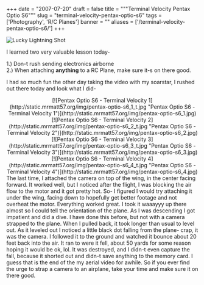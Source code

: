 
+++
date = "2007-07-20"
draft = false
title = """Terminal Velocity Pentax Optio S6"""
slug = "terminal-velocity-pentax-optio-s6"
tags = ['Photography', 'R/C Planes']
banner = ""
aliases = ['/terminal-velocity-pentax-optio-s6/']
+++


![Lucky Lightning Shot](http://s3.amazonaws.com/mrmatt57/img/terminal-velocity.jpg)<span id="credits"></span>

I learned two very valuable lesson today-

1.) Don-t rush sending electronics airborne  
 2.) When attaching **anything** to a RC Plane, make sure it-s on there good.

I had so much fun the other day taking the video with my soarstar, I rushed out there today and look what I did-

<center>[![Pentax Optio S6 - Terminal Velocity 1](http://static.mrmatt57.org/img/pentax-optio-s6_1_t.jpg "Pentax Optio S6 - Terminal Velocity 1")](http://static.mrmatt57.org/img/pentax-optio-s6_1.jpg) [![Pentax Optio S6 - Terminal Velocity 2](http://static.mrmatt57.org/img/pentax-optio-s6_2_t.jpg "Pentax Optio S6 - Terminal Velocity 2")](http://static.mrmatt57.org/img/pentax-optio-s6_2.jpg) [![Pentax Optio S6 - Terminal Velocity 3](http://static.mrmatt57.org/img/pentax-optio-s6_3_t.jpg "Pentax Optio S6 - Terminal Velocity 3")](http://static.mrmatt57.org/img/pentax-optio-s6_3.jpg) [![Pentax Optio S6 - Terminal Velocity 4](http://static.mrmatt57.org/img/pentax-optio-s6_4_t.jpg "Pentax Optio S6 - Terminal Velocity 4")](http://static.mrmatt57.org/img/pentax-optio-s6_4.jpg)</center>  
 The last time, I attached the camera on top of the wing, in the center facing forward. It worked well, but I noticed after the flight, I was blocking the air flow to the motor and it got pretty hot. So- I figured I would try attaching it under the wing, facing down to hopefully get better footage and not overheat the motor. Everything worked great. I took it waaayyy up there almost so I could tell the orientation of the plane. As I was descending I got impatient and did a dive. I have done this before, but not with a camera strapped to the plane. When I pulled back, it took longer than usual to level out. As it leveled out I noticed a little black dot falling from the plane- crap, it was the camera. I followed it to the ground and watched it bounce about 20 feet back into the air. It ran to were it fell, about 50 yards for some reason hoping it would be ok, lol. It was destroyed, and I didn-t even capture the fall, because it shorted out and didn-t save anything to the memory card. I guess that is the end of the my aerial video for awhile. So if you ever find the urge to strap a camera to an airplane, take your time and make sure it on there good.


